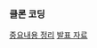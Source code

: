 ### 클론 코딩 
[중요내용 정리](https://www.notion.so/React-Node-js-976f4e25fd5d44d2984ea11193539c4c)
[발표 자료](https://drive.google.com/file/d/1ch72tu7nS4SfpxcEXKCdWIUElZs4Iwim/view?usp=sharing)
